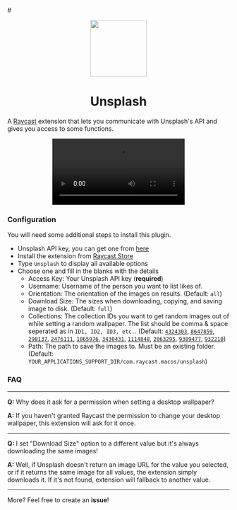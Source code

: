 #<p align="center">
<img src="assets/command-icon.png" height="128">

   <h1 align="center">Unsplash</h1>
 </p>

A [Raycast](https://raycast.com/) extension that lets you communicate with Unsplash's API and gives you access to some functions.

<p align="center">
   <video src="TO_BE_ADDED" />
</p>

### Configuration

You will need some additional steps to install this plugin.

- Unsplash API key, you can get one from [here](https://unsplash.com/developers)
- Install the extension from [Raycast Store](https://www.raycast.com/eggsy/unsplash)
- Type `Unsplash` to display all available options
- Choose one and fill in the blanks with the details
  - Access Key: Your Unsplash API key (**required**)
  - Username: Username of the person you want to list likes of.
  - Orientation: The orientation of the images on results. (Default: `all`)
  - Download Size: The sizes when downloading, copying, and saving image to disk. (Default: `full`)
  - Collections: The collection IDs you want to get random images out of while setting a random wallpaper. The list should be comma & space seperated as in `ID1, ID2, ID3, etc.`. (Default: [`4324303`](https://unsplash.com/collections/4324303), [`8647859`](https://unsplash.com/collections/8647859), [`298137`](https://unsplash.com/collections/298137), [`2476111`](https://unsplash.com/collections/2476111), [`1065976`](https://unsplash.com/collections/1065976), [`3430431`](https://unsplash.com/collections/3430431), [`1114848`](https://unsplash.com/collections/1114848), [`2063295`](https://unsplash.com/collections/2063295), [`9389477`](https://unsplash.com/collections/9389477), [`932210`](https://unsplash.com/collections/932210))
  - Path: The path to save the images to. Must be an existing folder. (Default: `YOUR_APPLICATIONS_SUPPORT_DIR/com.raycast.macos/unsplash`)

### FAQ

---

**Q:** Why does it ask for a permission when setting a desktop wallpaper?

**A:** If you haven't granted Raycast the permission to change your desktop wallpaper, this extension will ask for it once.

---

**Q:** I set "Download Size" option to a different value but it's always downloading the same images!

**A:** Well, if Unsplash doesn't return an image URL for the value you selected, or if it returns the same image for all values, the extension simply downloads it. If it's not found, extension will fallback to another value.

---

More? Feel free to create an **issue**!
